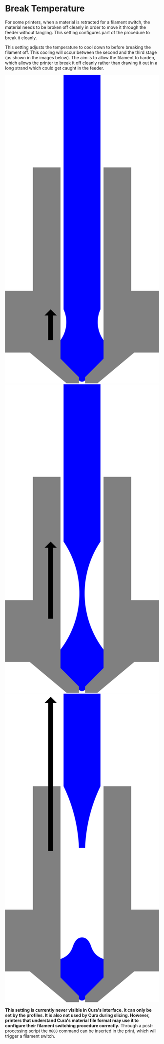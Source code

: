 Break Temperature
====
For some printers, when a material is retracted for a filament switch, the material needs to be broken off cleanly in order to move it through the feeder without tangling. This setting configures part of the procedure to break it cleanly.

This setting adjusts the temperature to cool down to before breaking the filament off. This cooling will occur between the second and the third stage (as shown in the images below). The aim is to allow the filament to harden, which allows the printer to break it off cleanly rather than drawing it out in a long strand which could get caught in the feeder.

![First, the material is retracted to stop oozing](images/filament_switch_anti_ooze.svg)
![Second, the filament is slowly retracted to draw a thin thread that is easy to break and let this thread solidify](images/filament_switch_break_preparation.svg)
![Third, the filament is quickly retracted further to break off the filament](images/filament_switch_break.svg)

**This setting is currently never visible in Cura's interface. It can only be set by the profiles. It is also not used by Cura during slicing. However, printers that understand Cura's material file format may use it to configure their filament switching procedure correctly.** Through a post-processing script the `M600` command can be inserted in the print, which will trigger a filament switch.
